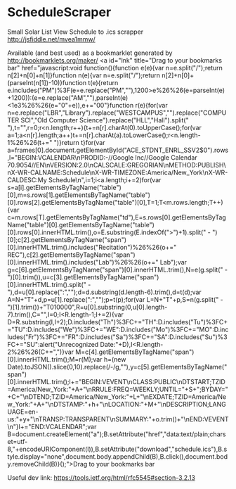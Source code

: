 # ScheduleScraper
Small Solar List View Schedule to .ics scrapper
http://jsfiddle.net/mvea1mmw/

Available (and best used) as a bookmarklet generated by http://bookmarklets.org/maker/
<a id="lnk" title="Drag to your bookmarks bar" href="javascript:void function(){function e(e){var n=e.split("/");return n[2]+n[0]+n[1]}function n(e){var n=e.split("/");return n[2]+n[0]+(parseInt(n[1])-10)}function t(e){return e.includes("PM")%3F(e=e.replace("PM",""),1200>e%26%26(e=parseInt(e)+1200)):(e=e.replace("AM",""),parseInt(e)<1e3%26%26(e="0"+e)),e+="00"}function r(e){for(var n=e.replace("LBR","Library").replace("WESTCAMPUS","").replace("COMPUTER SCI","Old Computer Science").replace("HLL","Hall").split(" "),t="",r=0;r<n.length;r++){t+=n[r].charAt(0).toUpperCase();for(var a=1;a<n[r].length;a++)t+=n[r].charAt(a).toLowerCase();r<n.length-1%26%26(t+=" ")}return t}for(var a=frames[0].document.getElementById("ACE_STDNT_ENRL_SSV2$0").rows,l="BEGIN:VCALENDAR\nPRODID:-//Google Inc//Google Calendar 70.9054//EN\nVERSION:2.0\nCALSCALE:GREGORIAN\nMETHOD:PUBLISH\nX-WR-CALNAME:Schedule\nX-WR-TIMEZONE:America/New_York\nX-WR-CALDESC:My Schedule\n",i=1;i<a.length;i+=2)for(var s=a[i].getElementsByTagName("table")[0],m=s.rows[1].getElementsByTagName("table")[0].rows[2].getElementsByTagName("table")[0],T=1;T<m.rows.length;T++){var c=m.rows[T].getElementsByTagName("td"),E=s.rows[0].getElementsByTagName("table")[0].getElementsByTagName("table")[0].rows[0].innerHTML.trim(),o=E.substring(E.indexOf(">")+1).split(" - ")[0];c[2].getElementsByTagName("span")[0].innerHTML.trim().includes("Recitation")%26%26(o+=" REC"),c[2].getElementsByTagName("span")[0].innerHTML.trim().includes("Lab")%26%26(o+=" Lab");var g=c[6].getElementsByTagName("span")[0].innerHTML.trim(),N=e(g.split(" - ")[0].trim()),u=c[3].getElementsByTagName("span")[0].innerHTML.trim().split(" - "),d=u[0].replace(":","");d=d.substring(d.length-6).trim(),d=t(d);var A=N+"T"+d,p=u[1].replace(":","");p=t(p);for(var L=N+"T"+p,S=n(g.split(" - ")[1].trim())+"T010000",R=u[0].substring(0,u[0].length-7).trim(),C="",I=0;I<R.length-1;I+=2){var D=R.substring(I,I+2);D.includes("Th")%3FC+="TH":D.includes("Tu")%3FC+="TU":D.includes("We")%3FC+="WE":D.includes("Mo")%3FC+="MO":D.includes("Fr")%3FC+="FR":D.includes("Sa")%3FC+="SA":D.includes("Su")%3FC+="SU":alert("Unrecognized Date:"+D),I<R.length-2%26%26(C+=",")}var M=c[4].getElementsByTagName("span")[0].innerHTML.trim();M=r(M);var h=(new Date).toJSON().slice(0,10).replace(/-/g,""),y=c[5].getElementsByTagName("span")[0].innerHTML.trim();l+="BEGIN:VEVENT\nCLASS:PUBLIC\nDTSTART;TZID=America/New_York:"+A+"\nRRULE:FREQ=WEEKLY;UNTIL="+S+";BYDAY="+C+"\nDTEND;TZID=America/New_York:"+L+"\nEXDATE;TZID=America/New_York:"+A+"\nDTSTAMP:"+h+"\nLOCATION:"+M+"\nDESCRIPTION;LANGUAGE=en-us:"+y+"\nTRANSP:TRANSPARENT\nSUMMARY:"+o.trim()+"\nEND:VEVENT\n"}l+="END:VCALENDAR";var B=document.createElement("a");B.setAttribute("href","data:text/plain;charset=utf-8,"+encodeURIComponent(l)),B.setAttribute("download","schedule.ics"),B.style.display="none",document.body.appendChild(B),B.click(),document.body.removeChild(B)}();">Drag to your bookmarks bar</a>

Useful dev link: 
https://tools.ietf.org/html/rfc5545#section-3.2.13
